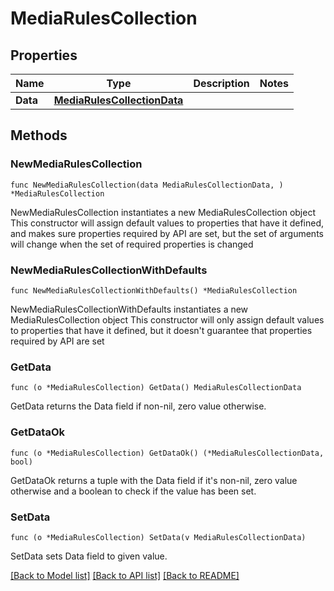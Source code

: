 # MediaRulesCollection

## Properties

Name | Type | Description | Notes
------------ | ------------- | ------------- | -------------
**Data** | [**MediaRulesCollectionData**](MediaRulesCollectionData.md) |  | 

## Methods

### NewMediaRulesCollection

`func NewMediaRulesCollection(data MediaRulesCollectionData, ) *MediaRulesCollection`

NewMediaRulesCollection instantiates a new MediaRulesCollection object
This constructor will assign default values to properties that have it defined,
and makes sure properties required by API are set, but the set of arguments
will change when the set of required properties is changed

### NewMediaRulesCollectionWithDefaults

`func NewMediaRulesCollectionWithDefaults() *MediaRulesCollection`

NewMediaRulesCollectionWithDefaults instantiates a new MediaRulesCollection object
This constructor will only assign default values to properties that have it defined,
but it doesn't guarantee that properties required by API are set

### GetData

`func (o *MediaRulesCollection) GetData() MediaRulesCollectionData`

GetData returns the Data field if non-nil, zero value otherwise.

### GetDataOk

`func (o *MediaRulesCollection) GetDataOk() (*MediaRulesCollectionData, bool)`

GetDataOk returns a tuple with the Data field if it's non-nil, zero value otherwise
and a boolean to check if the value has been set.

### SetData

`func (o *MediaRulesCollection) SetData(v MediaRulesCollectionData)`

SetData sets Data field to given value.



[[Back to Model list]](../README.md#documentation-for-models) [[Back to API list]](../README.md#documentation-for-api-endpoints) [[Back to README]](../README.md)



